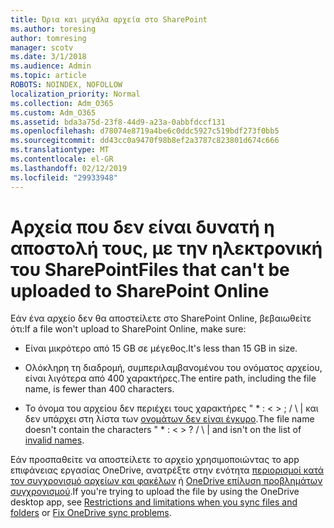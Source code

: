 ```yaml
---
title: Όρια και μεγάλα αρχεία στο SharePoint
ms.author: toresing
author: tomresing
manager: scotv
ms.date: 3/1/2018
ms.audience: Admin
ms.topic: article
ROBOTS: NOINDEX, NOFOLLOW
localization_priority: Normal
ms.collection: Adm_O365
ms.custom: Adm_O365
ms.assetid: bda3a75d-23f8-44d9-a23a-0abbfdccf131
ms.openlocfilehash: d78074e8719a4be6c0ddc5927c519bdf273f0bb5
ms.sourcegitcommit: dd43cc0a9470f98b8ef2a3787c823801d674c666
ms.translationtype: MT
ms.contentlocale: el-GR
ms.lasthandoff: 02/12/2019
ms.locfileid: "29933948"
---
```

# <a name="files-that-cant-be-uploaded-to-sharepoint-online"></a><span data-ttu-id="f611d-102">Αρχεία που δεν είναι δυνατή η αποστολή τους, με την ηλεκτρονική του SharePoint</span><span class="sxs-lookup"><span data-stu-id="f611d-102">Files that can't be uploaded to SharePoint Online</span></span>

<span data-ttu-id="f611d-103">Εάν ένα αρχείο δεν θα αποστείλετε στο SharePoint Online, βεβαιωθείτε ότι:</span><span class="sxs-lookup"><span data-stu-id="f611d-103">If a file won't upload to SharePoint Online, make sure:</span></span>
  
- <span data-ttu-id="f611d-104">Είναι μικρότερο από 15 GB σε μέγεθος.</span><span class="sxs-lookup"><span data-stu-id="f611d-104">It's less than 15 GB in size.</span></span>
    
- <span data-ttu-id="f611d-105">Ολόκληρη τη διαδρομή, συμπεριλαμβανομένου του ονόματος αρχείου, είναι λιγότερα από 400 χαρακτήρες.</span><span class="sxs-lookup"><span data-stu-id="f611d-105">The entire path, including the file name, is fewer than 400 characters.</span></span>
    
- <span data-ttu-id="f611d-p101">Το όνομα του αρχείου δεν περιέχει τους χαρακτήρες " \* : \< \> ; / \ | και δεν υπάρχει στη λίστα των [ονομάτων δεν είναι έγκυρο](https://go.microsoft.com/fwlink/?linkid=866430).</span><span class="sxs-lookup"><span data-stu-id="f611d-p101">The file name doesn't contain the characters " \* : \< \> ? / \ | and isn't on the list of [invalid names](https://go.microsoft.com/fwlink/?linkid=866430).</span></span>
    
<span data-ttu-id="f611d-108">Εάν προσπαθείτε να αποστείλετε το αρχείο χρησιμοποιώντας το app επιφάνειας εργασίας OneDrive, ανατρέξτε στην ενότητα [περιορισμοί κατά τον συγχρονισμό αρχείων και φακέλων](http://go.microsoft.com/fwlink/p/?LinkID=717734) ή [OneDrive επίλυση προβλημάτων συγχρονισμού](https://go.microsoft.com/fwlink/?linkid=866431).</span><span class="sxs-lookup"><span data-stu-id="f611d-108">If you're trying to upload the file by using the OneDrive desktop app, see [Restrictions and limitations when you sync files and folders](http://go.microsoft.com/fwlink/p/?LinkID=717734) or [Fix OneDrive sync problems](https://go.microsoft.com/fwlink/?linkid=866431).</span></span>
  

